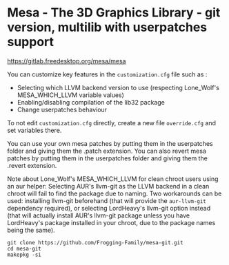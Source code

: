 # Mesa - The 3D Graphics Library - git version, multilib with userpatches support

https://gitlab.freedesktop.org/mesa/mesa

You can customize key features in the `customization.cfg` file such as :
- Selecting which LLVM backend version to use (respecting Lone_Wolf's MESA_WHICH_LLVM variable values)
- Enabling/disabling compilation of the lib32 package
- Change userpatches behaviour

To not edit `customization.cfg` directly, create a new file `override.cfg` and set variables there.

You can use your own mesa patches by putting them in the userpatches folder and giving them the .patch extension.
You can also revert mesa patches by putting them in the userpatches folder and giving them the .revert extension.

Note about Lone_Wolf's MESA_WHICH_LLVM for clean chroot users using an aur helper: Selecting AUR's llvm-git as the LLVM backend in a clean chroot will fail to find the package due to naming. Two workarounds can be used: installing llvm-git beforehand (that will provide the `aur-llvm-git` dependency required), or selecting LordHeavy's llvm-git option instead (that will actually install AUR's llvm-git package unless you have LordHeavy's package installed in your chroot, due to the package names being the same).


```
git clone https://github.com/Frogging-Family/mesa-git.git
cd mesa-git
makepkg -si
```

